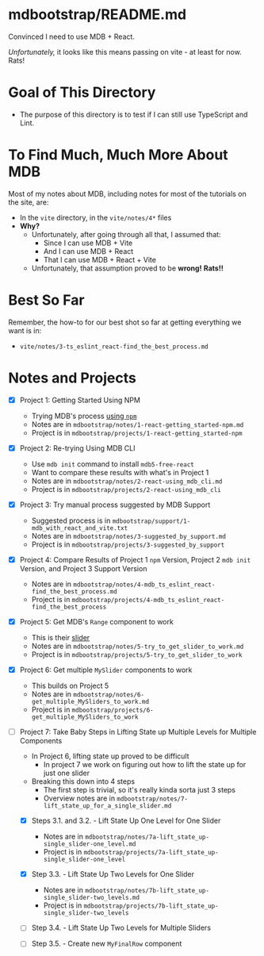 
# mdbootstrap/README.md

Convinced I need to use MDB + React.

*Unfortunately,* it looks like this means passing on vite - at least for now.  Rats!

# Goal of This Directory

- The purpose of this directory is to test if I can still use TypeScript and Lint.

# To Find Much, Much More About MDB

Most of my notes about MDB, including notes for most of the tutorials on the site, are:

- In the `vite` directory, in the `vite/notes/4*` files
- **Why?**
  - Unfortunately, after going through all that, I assumed that:
    - Since I can use MDB + Vite
    - And I can use MDB + React
    - That I can use MDB + React + Vite
  - Unfortunately, that assumption proved to be **wrong!**  **Rats!!**

# Best So Far

Remember, the how-to for our best shot so far at getting everything we want is in:

- `vite/notes/3-ts_eslint_react-find_the_best_process.md`

# Notes and Projects

- [x] Project 1: Getting Started Using NPM
  - Trying MDB's process [using `npm`](https://mdbootstrap.com/docs/react/getting-started/installation/#section-npm)
  - Notes are in `mdbootstrap/notes/1-react-getting_started-npm.md`
  - Project is in `mdbootstrap/projects/1-react-getting_started-npm`
- [x] Project 2: Re-trying Using MDB CLI
  - Use `mdb init` command to install `mdb5-free-react`
  - Want to compare these results with what's in Project 1
  - Notes are in `mdbootstrap/notes/2-react-using_mdb_cli.md`
  - Project is in `mdbootstrap/projects/2-react-using_mdb_cli`
- [x] Project 3: Try manual process suggested by MDB Support
  - Suggested process is in `mdbootstrap/support/1-mdb_with_react_and_vite.txt`
  - Notes are in `mdbootstrap/notes/3-suggested_by_support.md`
  - Project is in `mdbootstrap/projects/3-suggested_by_support`
- [x] Project 4: Compare Results of Project 1 `npm` Version, Project 2 `mdb init` Version, and Project 3 Support Version
  - Notes are in `mdbootstrap/notes/4-mdb_ts_eslint_react-find_the_best_process.md`
  - Project is in `mdbootstrap/projects/4-mdb_ts_eslint_react-find_the_best_process`
- [x] Project 5: Get MDB's `Range` component to work
  - This is their [slider](https://mdbootstrap.com/docs/react/forms/range/)
  - Notes are in `mdbootstrap/notes/5-try_to_get_slider_to_work.md`
  - Project is in `mdbootstrap/projects/5-try_to_get_slider_to_work`

- [x] Project 6: Get multiple `MySlider` components to work
  - This builds on Project 5
  - Notes are in `mdbootstrap/notes/6-get_multiple_MySliders_to_work.md`
  - Project is in `mdbootstrap/projects/6-get_multiple_MySliders_to_work`

- [ ] Project 7: Take Baby Steps in Lifting State up Multiple Levels for Multiple Components
  - In Project 6, lifting state up proved to be difficult
    - In project 7 we work on figuring out how to lift the state up for just one slider
  - Breaking this down into 4 steps
    - The first step is trivial, so it's really kinda sorta just 3 steps
    - Overview notes are in `mdbootstrap/notes/7-lift_state_up_for_a_single_slider.md`
  - [x] Steps 3.1. and 3.2. - Lift State Up One Level for One Slider
    - Notes are in `mdbootstrap/notes/7a-lift_state_up-single_slider-one_level.md`
    - Project is in `mdbootstrap/projects/7a-lift_state_up-single_slider-one_level`
  - [x] Step 3.3. - Lift State Up Two Levels for One Slider
    - Notes are in `mdbootstrap/notes/7b-lift_state_up-single_slider-two_levels.md`
    - Project is in `mdbootstrap/projects/7b-lift_state_up-single_slider-two_levels`
  - [ ] Step 3.4. - Lift State Up Two Levels for Multiple Sliders
  - [ ] Step 3.5. - Create new `MyFinalRow` component


